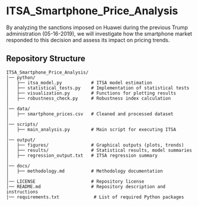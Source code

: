 # ITSA_Smartphone_Price_Analysis
By analyzing the sanctions imposed on Huawei during the previous Trump administration (05-16-2019), we will investigate how the smartphone market responded to this decision and assess its impact on pricing trends.


## Repository Structure

```plaintext
ITSA_Smartphone_Price_Analysis/
│── python/
│   ├── itsa_model.py           # ITSA model estimation
│   ├── statistical_tests.py    # Implementation of statistical tests
│   ├── visualization.py        # Functions for plotting results
│   ├── robustness_check.py     # Robustness index calculation
│
│── data/
│   ├── smartphone_prices.csv   # Cleaned and processed dataset
│
│── scripts/
│   ├── main_analysis.py        # Main script for executing ITSA
│
│── output/
│   ├── figures/                # Graphical outputs (plots, trends)
│   ├── results/                # Statistical results, model summaries
│   ├── regression_output.txt   # ITSA regression summary
│
│── docs/
│   ├── methodology.md          # Methodology documentation
│
│── LICENSE                     # Repository license
│── README.md                   # Repository description and instructions
│── requirements.txt             # List of required Python packages




